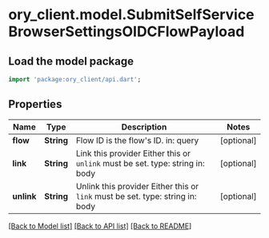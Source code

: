 # ory_client.model.SubmitSelfServiceBrowserSettingsOIDCFlowPayload

## Load the model package
```dart
import 'package:ory_client/api.dart';
```

## Properties
Name | Type | Description | Notes
------------ | ------------- | ------------- | -------------
**flow** | **String** | Flow ID is the flow's ID.  in: query | [optional] 
**link** | **String** | Link this provider  Either this or `unlink` must be set.  type: string in: body | [optional] 
**unlink** | **String** | Unlink this provider  Either this or `link` must be set.  type: string in: body | [optional] 

[[Back to Model list]](../README.md#documentation-for-models) [[Back to API list]](../README.md#documentation-for-api-endpoints) [[Back to README]](../README.md)


